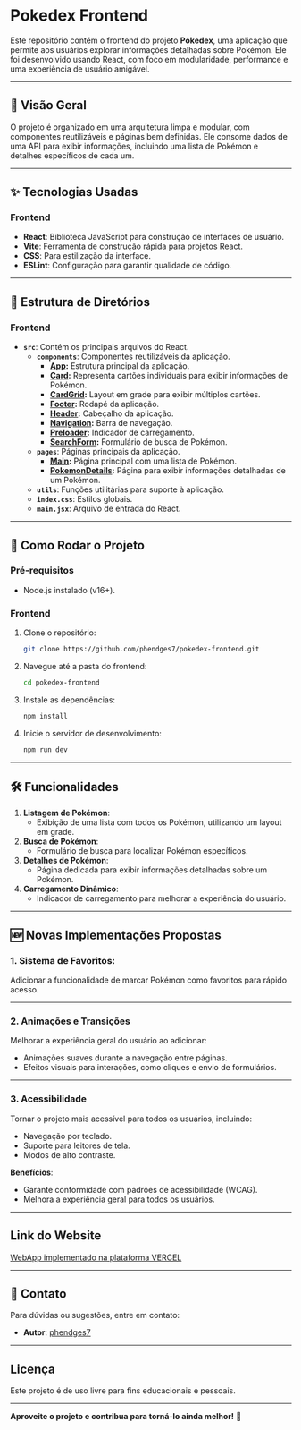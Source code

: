# Pokedex Frontend

Este repositório contém o frontend do projeto **Pokedex**, uma aplicação que permite aos usuários explorar informações detalhadas sobre Pokémon. Ele foi desenvolvido usando React, com foco em modularidade, performance e uma experiência de usuário amigável.

---

## 📖 Visão Geral

O projeto é organizado em uma arquitetura limpa e modular, com componentes reutilizáveis e páginas bem definidas. Ele consome dados de uma API para exibir informações, incluindo uma lista de Pokémon e detalhes específicos de cada um.

---

## ✨ Tecnologias Usadas

### Frontend

- **React**: Biblioteca JavaScript para construção de interfaces de usuário.
- **Vite**: Ferramenta de construção rápida para projetos React.
- **CSS**: Para estilização da interface.
- **ESLint**: Configuração para garantir qualidade de código.

---

## 📂 Estrutura de Diretórios

### Frontend

- **`src`**: Contém os principais arquivos do React.
  - **`components`**: Componentes reutilizáveis da aplicação.
    - **[App](https://github.com/phendges7/pokedex-frontend/tree/stage-react-api/src/components/App):** Estrutura principal da aplicação.
    - **[Card](https://github.com/phendges7/pokedex-frontend/tree/stage-react-api/src/components/Card):** Representa cartões individuais para exibir informações de Pokémon.
    - **[CardGrid](https://github.com/phendges7/pokedex-frontend/tree/stage-react-api/src/components/CardGrid):** Layout em grade para exibir múltiplos cartões.
    - **[Footer](https://github.com/phendges7/pokedex-frontend/tree/stage-react-api/src/components/Footer):** Rodapé da aplicação.
    - **[Header](https://github.com/phendges7/pokedex-frontend/tree/stage-react-api/src/components/Header):** Cabeçalho da aplicação.
    - **[Navigation](https://github.com/phendges7/pokedex-frontend/tree/stage-react-api/src/components/Navigation):** Barra de navegação.
    - **[Preloader](https://github.com/phendges7/pokedex-frontend/tree/stage-react-api/src/components/Preloader):** Indicador de carregamento.
    - **[SearchForm](https://github.com/phendges7/pokedex-frontend/tree/stage-react-api/src/components/SearchForm):** Formulário de busca de Pokémon.
  - **`pages`**: Páginas principais da aplicação.
    - **[Main](https://github.com/phendges7/pokedex-frontend/tree/stage-react-api/src/pages/Main):** Página principal com uma lista de Pokémon.
    - **[PokemonDetails](https://github.com/phendges7/pokedex-frontend/tree/stage-react-api/src/pages/PokemonDetails):** Página para exibir informações detalhadas de um Pokémon.
  - **`utils`**: Funções utilitárias para suporte à aplicação.
  - **`index.css`**: Estilos globais.
  - **`main.jsx`**: Arquivo de entrada do React.

---

## 🚀 Como Rodar o Projeto

### Pré-requisitos

- Node.js instalado (v16+).

### Frontend

1. Clone o repositório:
   ```bash
   git clone https://github.com/phendges7/pokedex-frontend.git
   ```
2. Navegue até a pasta do frontend:
   ```bash
   cd pokedex-frontend
   ```
3. Instale as dependências:
   ```bash
   npm install
   ```
4. Inicie o servidor de desenvolvimento:
   ```bash
   npm run dev
   ```

---

## 🛠️ Funcionalidades

1. **Listagem de Pokémon**:
   - Exibição de uma lista com todos os Pokémon, utilizando um layout em grade.
2. **Busca de Pokémon**:
   - Formulário de busca para localizar Pokémon específicos.
3. **Detalhes de Pokémon**:
   - Página dedicada para exibir informações detalhadas sobre um Pokémon.
4. **Carregamento Dinâmico**:
   - Indicador de carregamento para melhorar a experiência do usuário.

---

## 🆕 Novas Implementações Propostas

### 1. Sistema de Favoritos:

Adicionar a funcionalidade de marcar Pokémon como favoritos para rápido acesso.

---

### 2. Animações e Transições

Melhorar a experiência geral do usuário ao adicionar:

- Animações suaves durante a navegação entre páginas.
- Efeitos visuais para interações, como cliques e envio de formulários.

---

### 3. Acessibilidade

Tornar o projeto mais acessível para todos os usuários, incluindo:

- Navegação por teclado.
- Suporte para leitores de tela.
- Modos de alto contraste.

**Benefícios**:

- Garante conformidade com padrões de acessibilidade (WCAG).
- Melhora a experiência geral para todos os usuários.

---

## Link do Website

[WebApp implementado na plataforma VERCEL](https://pokedex-frontend.vercel.app/)

---

## 📧 Contato

Para dúvidas ou sugestões, entre em contato:

- **Autor**: [phendges7](https://github.com/phendges7)

---

## Licença

Este projeto é de uso livre para fins educacionais e pessoais.

---

**Aproveite o projeto e contribua para torná-lo ainda melhor!** 🚀
